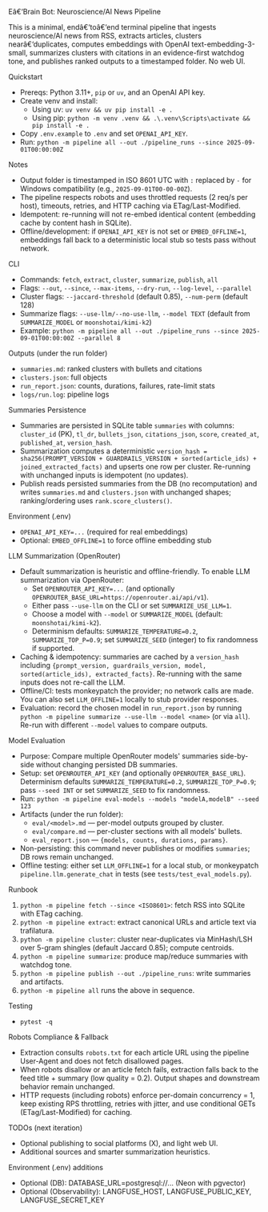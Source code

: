 ﻿Eâ€‘Brain Bot: Neuroscience/AI News Pipeline

This is a minimal, endâ€‘toâ€‘end terminal pipeline that ingests neuroscience/AI news from RSS, extracts articles, clusters nearâ€‘duplicates, computes embeddings with OpenAI text-embedding-3-small, summarizes clusters with citations in an evidence-first watchdog tone, and publishes ranked outputs to a timestamped folder. No web UI.

Quickstart

- Prereqs: Python 3.11+, `pip` or `uv`, and an OpenAI API key.
- Create venv and install:
  - Using uv: `uv venv && uv pip install -e .`
  - Using pip: `python -m venv .venv && .\.venv\Scripts\activate && pip install -e .`
- Copy `.env.example` to `.env` and set `OPENAI_API_KEY`.
- Run: `python -m pipeline all --out ./pipeline_runs --since 2025-09-01T00:00:00Z`

Notes

- Output folder is timestamped in ISO 8601 UTC with `:` replaced by `-` for Windows compatibility (e.g., `2025-09-01T00-00-00Z`).
- The pipeline respects robots and uses throttled requests (2 req/s per host), timeouts, retries, and HTTP caching via ETag/Last-Modified.
- Idempotent: re-running will not re-embed identical content (embedding cache by content hash in SQLite).
- Offline/development: if `OPENAI_API_KEY` is not set or `EMBED_OFFLINE=1`, embeddings fall back to a deterministic local stub so tests pass without network.

CLI

- Commands: `fetch`, `extract`, `cluster`, `summarize`, `publish`, `all`
- Flags: `--out`, `--since`, `--max-items`, `--dry-run`, `--log-level`, `--parallel`
- Cluster flags: `--jaccard-threshold` (default 0.85), `--num-perm` (default 128)
- Summarize flags: `--use-llm/--no-use-llm`, `--model TEXT` (default from `SUMMARIZE_MODEL` or `moonshotai/kimi-k2`)
- Example: `python -m pipeline all --out ./pipeline_runs --since 2025-09-01T00:00:00Z --parallel 8`

Outputs (under the run folder)

- `summaries.md`: ranked clusters with bullets and citations
- `clusters.json`: full objects
- `run_report.json`: counts, durations, failures, rate-limit stats
- `logs/run.log`: pipeline logs

Summaries Persistence

- Summaries are persisted in SQLite table `summaries` with columns: `cluster_id` (PK), `tl_dr`, `bullets_json`, `citations_json`, `score`, `created_at`, `published_at`, `version_hash`.
- Summarization computes a deterministic `version_hash = sha256(PROMPT_VERSION + GUARDRAILS_VERSION + sorted(article_ids) + joined_extracted_facts)` and upserts one row per cluster. Re-running with unchanged inputs is idempotent (no updates).
- Publish reads persisted summaries from the DB (no recomputation) and writes `summaries.md` and `clusters.json` with unchanged shapes; ranking/ordering uses `rank.score_clusters()`.

Environment (.env)

- `OPENAI_API_KEY=...` (required for real embeddings)
- Optional: `EMBED_OFFLINE=1` to force offline embedding stub

LLM Summarization (OpenRouter)

- Default summarization is heuristic and offline-friendly. To enable LLM summarization via OpenRouter:
  - Set `OPENROUTER_API_KEY=...` (and optionally `OPENROUTER_BASE_URL=https://openrouter.ai/api/v1`).
  - Either pass `--use-llm` on the CLI or set `SUMMARIZE_USE_LLM=1`.
  - Choose a model with `--model` or `SUMMARIZE_MODEL` (default: `moonshotai/kimi-k2`).
  - Determinism defaults: `SUMMARIZE_TEMPERATURE=0.2`, `SUMMARIZE_TOP_P=0.9`; set `SUMMARIZE_SEED` (integer) to fix randomness if supported.
- Caching & idempotency: summaries are cached by a `version_hash` including `{prompt_version, guardrails_version, model, sorted(article_ids), extracted_facts}`. Re-running with the same inputs does not re-call the LLM.
- Offline/CI: tests monkeypatch the provider; no network calls are made. You can also set `LLM_OFFLINE=1` locally to stub provider responses.
- Evaluation: record the chosen model in `run_report.json` by running `python -m pipeline summarize --use-llm --model <name>` (or via `all`). Re-run with different `--model` values to compare outputs.

Model Evaluation

- Purpose: Compare multiple OpenRouter models' summaries side-by-side without changing persisted DB summaries.
- Setup: set `OPENROUTER_API_KEY` (and optionally `OPENROUTER_BASE_URL`). Determinism defaults `SUMMARIZE_TEMPERATURE=0.2`, `SUMMARIZE_TOP_P=0.9`; pass `--seed INT` or set `SUMMARIZE_SEED` to fix randomness.
- Run: `python -m pipeline eval-models --models "modelA,modelB" --seed 123`
- Artifacts (under the run folder):
  - `eval/<model>.md` — per-model outputs grouped by cluster.
  - `eval/compare.md` — per-cluster sections with all models' bullets.
  - `eval_report.json` — `{models, counts, durations, params}`.
- Non-persisting: this command never publishes or modifies `summaries`; DB rows remain unchanged.
- Offline testing: either set `LLM_OFFLINE=1` for a local stub, or monkeypatch `pipeline.llm.generate_chat` in tests (see `tests/test_eval_models.py`).

Runbook

1) `python -m pipeline fetch --since <ISO8601>`: fetch RSS into SQLite with ETag caching.
2) `python -m pipeline extract`: extract canonical URLs and article text via trafilatura.
3) `python -m pipeline cluster`: cluster near-duplicates via MinHash/LSH over 5-gram shingles (default Jaccard 0.85); compute centroids.
4) `python -m pipeline summarize`: produce map/reduce summaries with watchdog tone.
5) `python -m pipeline publish --out ./pipeline_runs`: write summaries and artifacts.
6) `python -m pipeline all` runs the above in sequence.

Testing

- `pytest -q`

Robots Compliance & Fallback

- Extraction consults `robots.txt` for each article URL using the pipeline User-Agent and does not fetch disallowed pages.
- When robots disallow or an article fetch fails, extraction falls back to the feed title + summary (low quality = 0.2). Output shapes and downstream behavior remain unchanged.
- HTTP requests (including robots) enforce per-domain concurrency = 1, keep existing RPS throttling, retries with jitter, and use conditional GETs (ETag/Last-Modified) for caching.

TODOs (next iteration)

- Optional publishing to social platforms (X), and light web UI.
- Additional sources and smarter summarization heuristics.


Environment (.env) additions

- Optional (DB): DATABASE_URL=postgresql://... (Neon with pgvector)
- Optional (Observability): LANGFUSE_HOST, LANGFUSE_PUBLIC_KEY, LANGFUSE_SECRET_KEY

